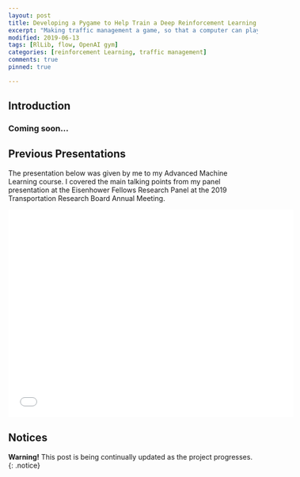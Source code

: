 ```yaml
---
layout: post
title: Developing a Pygame to Help Train a Deep Reinforcement Learning Agent Control Traffic
excerpt: "Making traffic management a game, so that a computer can play."
modified: 2019-06-13
tags: [RlLib, flow, OpenAI gym]
categories: [reinforcement Learning, traffic management]
comments: true
pinned: true

---
```


## Introduction


### Coming soon...



## Previous Presentations
The presentation below was given by me to my Advanced Machine Learning course. I covered the main talking points from my panel presentation at the Eisenhower Fellows Research Panel at the 2019 Transportation Research Board Annual Meeting.
<iframe src="//slides.com/oscastellanos/traffic-signal-controller-a-deep-reinforcement-learning-approach/embed?style=dark" width="576" height="420" scrolling="no" frameborder="0" webkitallowfullscreen mozallowfullscreen allowfullscreen></iframe>

## Notices

**Warning!** This post is being continually updated as the project progresses.
{: .notice}
